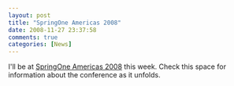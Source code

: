```yaml
---
layout: post
title: "SpringOne Americas 2008"
date: 2008-11-27 23:37:58
comments: true
categories: [News]
---
```

I'll be at <a href="http://americas.springone.com/conference/hollywood/2008/12/index.html">SpringOne Americas 2008</a> this week. Check this space for information about the conference as it unfolds.